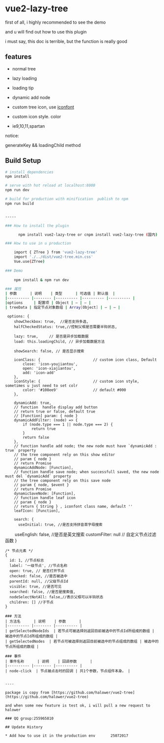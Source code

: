 # vue2-lazy-tree

first of all, i highly recommended to see the demo 

and u will find out how to use this plugin

i must say, this doc is terrible, but the function is really good

## features

* normal tree

* lazy loading 

* loading tip

* dynamic add node 

* custom tree icon, use [iconfont](http://iconfont.cn/)

* custom icon style. color

* ie9,10,11,spartan

notice: 

  generateKey && loadingChild method


## Build Setup

``` bash
# install dependencies
npm install

# serve with hot reload at localhost:8080
npm run dev

# build for production with minification  publish to npm
npm run build


-----

### How to install the plugin

      npm install vue2-lazy-tree or cnpm install vue2-lazy-tree (国内)

### How to use in u production

    import { ZTree } from 'vue2-lazy-tree'
    import './../dist/vue2-tree.min.css'
    Vue.use(ZTree)
    
### Demo
    
    npm install & npm run dev
        
### 属性
| 参数      | 说明    | 类型      | 可选值 | 默认值  |
|---------- |-------- |---------- |---------- |---------- |
|options     | 配置项 | Object | — | — |
| treeData | 指定节点对象数组 | Array[Object] | — | — |

```
     options: {
        showCheckbox: true,  //是否支持多选,
        halfCheckedStatus: true,//控制父框是否需要半钩状态,
        
        lazy: true,     // 是否是异步加载数据
        load: this.loadingChild, // 异步加载数据方法
        
        showSearch: false, // 是否显示搜索
        
        iconClass: {                        // custom icon class, Default
            close: 'icon-youjiantou',
            open: 'icon-xiajiantou',
            add: 'icon-add'
        },
        iconStyle: {                        // custom icon style, sometimes u just need to set colr
            color: '#108ee9'                // default #000
        },
        
        dynamicAdd: true,
        // function  handle display add button
        // return true or false, default true
        // [Function] param: { node } 
        dynamicAddFilter: (node) => {
            if (node.type === 1 || node.type === 2) {
                return true
            }
            return false
        },
        // function handle add node; the new node must have `dynamicAdd : true` property
        // the tree component rely on this show editor
        // param { node }
        // return Promise
        dynamicAddNode: [Function],
        // function handle save node; when successfull saved, the new node must del `dynamicAdd` property
        // the tree component rely on this save node
        // param { node, $event }
        // return Promise
        dynamicSaveNode: [Function],
        // function handle leaf icon
        // param { node }
        // return { String } , iconfont class name, default ''
        leafIcon: [Function],
        
        search: {
          useInitial: true, //是否支持拼音首字母搜索
          useEnglish: false, //是否是英文搜索
          customFilter: null // 自定义节点过滤函数
        }

    /* 节点元素 */
    {
      id: 1, //节点标志
      label: '一级节点', //节点名称
      open: true, // 是否打开节点
      checked: false, //是否被选中
      parentId: null, //父级节点Id
      visible: true, //是否可见
      searched: false, //是否是搜索值,
      nodeSelectNotAll: false,//表示父框可以半钩状态
      children: [] //子节点
    }
```
### 方法
| 方法名      | 说明    | 参数      |
|---------- |-------- |---------- |
| getSelectedNodeIds  | 若节点可被选择则返回目前被选中的节点Id所组成的数组 | 被选中的节点Id所组成的数组 |
| getSelectedNodes  | 若节点可被选择则返回目前被选中的节点组成的数组 | 被选中的节点所组成的数组 |

### 事件
| 事件名称      | 说明    | 回调参数      |
|---------- |-------- |---------- |
| node-click  | 节点被点击时的回调 | 共1个参数，节点组件本身。 |


----

package is copy from [https://github.com/halower/vue2-tree](https://github.com/halower/vue2-tree)

and when some new feature is test ok, i will pull a new request to halower 

### QQ group:255965810

## Update History

* Add how to use it in the production env       25072017
